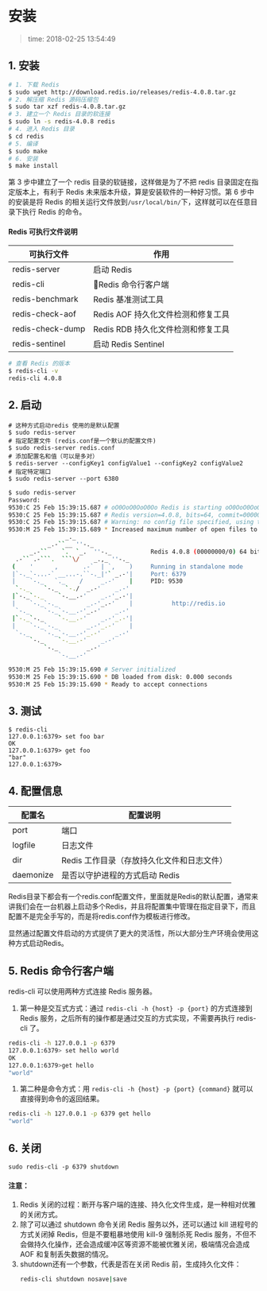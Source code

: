 # 安装
>time: 2018-02-25 13:54:49

## 1. 安装
```bash
# 1. 下载 Redis
$ sudo wget http://download.redis.io/releases/redis-4.0.8.tar.gz
# 2. 解压缩 Redis 源码压缩包
$ sudo tar xzf redis-4.0.8.tar.gz
# 3. 建立一个 Redis 目录的软连接
$ sudo ln -s redis-4.0.8 redis
# 4. 进入 Redis 目录
$ cd redis
# 5. 编译
$ sudo make
# 6. 安装
$ make install
```
第 3 步中建立了一个 redis 目录的软链接，这样做是为了不把 redis 目录固定在指定版本上，有利于 Redis 未来版本升级，算是安装软件的一种好习惯。第 6 步中的安装是将 Redis 的相关运行文件放到`/usr/local/bin/`下，这样就可以在任意目录下执行 Redis 的命令。

#### Redis 可执行文件说明
| 可执行文件 | 作用 |
|---|---|
| redis-server | 启动 Redis |
| redis-cli | Redis 命令行客户端 |
| redis-benchmark | Redis 基准测试工具 |
| redis-check-aof | Redis AOF 持久化文件检测和修复工具 |
| redis-check-dump | Redis RDB 持久化文件检测和修复工具 |
| redis-sentinel | 启动 Redis Sentinel |

```bash
# 查看 Redis 的版本
$ redis-cli -v
redis-cli 4.0.8
```

## 2. 启动


```
# 这种方式启动redis 使用的是默认配置
$ sudo redis-server
# 指定配置文件 (redis.conf是一个默认的配置文件)
$ sudo redis-server redis.conf
# 添加配置名和值（可以是多对）
$ redis-server --configKey1 configValue1 --configKey2 configValue2
# 指定特定端口
$ sudo redis-server --port 6380
```

```bash
$ sudo redis-server
Password:
9530:C 25 Feb 15:39:15.687 # oO0OoO0OoO0Oo Redis is starting oO0OoO0OoO0Oo
9530:C 25 Feb 15:39:15.687 # Redis version=4.0.8, bits=64, commit=00000000, modified=0, pid=9530, just started
9530:C 25 Feb 15:39:15.687 # Warning: no config file specified, using the default config. In order to specify a config file use redis-server /path/to/redis.conf
9530:M 25 Feb 15:39:15.689 * Increased maximum number of open files to 10032 (it was originally set to 256).
                _._                                                  
           _.-``__ ''-._                                             
      _.-``    `.  `_.  ''-._           Redis 4.0.8 (00000000/0) 64 bit
  .-`` .-```.  ```\/    _.,_ ''-._                                   
 (    '      ,       .-`  | `,    )     Running in standalone mode
 |`-._`-...-` __...-.``-._|'` _.-'|     Port: 6379
 |    `-._   `._    /     _.-'    |     PID: 9530
  `-._    `-._  `-./  _.-'    _.-'                                   
 |`-._`-._    `-.__.-'    _.-'_.-'|                                  
 |    `-._`-._        _.-'_.-'    |           http://redis.io        
  `-._    `-._`-.__.-'_.-'    _.-'                                   
 |`-._`-._    `-.__.-'    _.-'_.-'|                                  
 |    `-._`-._        _.-'_.-'    |                                  
  `-._    `-._`-.__.-'_.-'    _.-'                                   
      `-._    `-.__.-'    _.-'                                       
          `-._        _.-'                                           
              `-.__.-'                                               

9530:M 25 Feb 15:39:15.690 # Server initialized
9530:M 25 Feb 15:39:15.690 * DB loaded from disk: 0.000 seconds
9530:M 25 Feb 15:39:15.690 * Ready to accept connections
```

## 3. 测试
```
$ redis-cli 
127.0.0.1:6379> set foo bar
OK
127.0.0.1:6379> get foo
"bar"
127.0.0.1:6379> 
```
## 4. 配置信息
| 配置名 | 配置说明 |
|---|---|
| port | 端口 |
| logfile | 日志文件 |
| dir | Redis 工作目录（存放持久化文件和日志文件） |
| daemonize | 是否以守护进程的方式启动 Redis |

Redis目录下都会有一个redis.conf配置文件，里面就是Redis的默认配置，通常来讲我们会在一台机器上启动多个Redis，并且将配置集中管理在指定目录下，而且配置不是完全手写的，而是将redis.conf作为模板进行修改。

显然通过配置文件启动的方式提供了更大的灵活性，所以大部分生产环境会使用这种方式启动Redis。

## 5. Redis 命令行客户端
redis-cli 可以使用两种方式连接 Redis 服务器。
1. 第一种是交互式方式：通过 `redis-cli -h {host} -p {port}` 的方式连接到 Redis 服务，之后所有的操作都是通过交互的方式实现，不需要再执行 redis-cli 了。
```bash
redis-cli -h 127.0.0.1 -p 6379
127.0.0.1:6379> set hello world
OK
127.0.0.1:6379>get hello
"world"
```

1. 第二种是命令方式：用 `redis-cli -h {host} -p {port} {command}` 就可以直接得到命令的返回结果。
```bash
redis-cli -h 127.0.0.1 -p 6379 get hello
"world"
```


## 6. 关闭
```
sudo redis-cli -p 6379 shutdown
```

#### 注意：
1. Redis 关闭的过程：断开与客户端的连接、持久化文件生成，是一种相对优雅的关闭方式。
1. 除了可以通过 shutdown 命令关闭 Redis 服务以外，还可以通过 kill 进程号的方式关闭掉 Redis，但是不要粗暴地使用 kill-9 强制杀死 Redis 服务，不但不会做持久化操作，还会造成缓冲区等资源不能被优雅关闭，极端情况会造成 AOF 和复制丢失数据的情况。
1. shutdown还有一个参数，代表是否在关闭 Redis 前，生成持久化文件：
    ```bash
    redis-cli shutdown nosave|save
    ```
